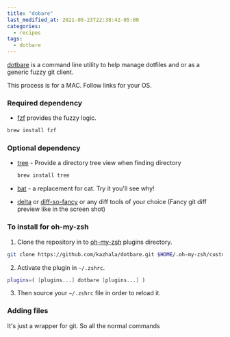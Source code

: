 ```yaml
---
title: "dobare"
last_modified_at: 2021-05-23T22:38:42-05:00
categories:
  - recipes
tags:
  - dotbare
---
```

[dotbare](https://github.com/kazhala/dotbare) is a command line utility to help manage dotfiles and or as a generic fuzzy git client. 

This process is for a MAC. Follow links for your OS.
### Required dependency

- [fzf](https://github.com/junegunn/fzf) provides the fuzzy logic.

```sh
brew install fzf
```

### Optional dependency

- [tree](https://linux.die.net/man/1/tree) - Provide a directory tree view when finding directory

  ```sh
  brew install tree
  ```

- [bat](https://github.com/sharkdp/bat) - a replacement for cat. Try it you'll see why!

- [delta](https://github.com/dandavison/delta) or [diff-so-fancy](https://github.com/so-fancy/diff-so-fancy)
  or any diff tools of your choice (Fancy git diff preview like in the screen shot)

### To install for oh-my-zsh

1. Clone the repository in to [oh-my-zsh](https://github.com/ohmyzsh/ohmyzsh) plugins directory.

  ```sh
  git clone https://github.com/kazhala/dotbare.git $HOME/.oh-my-zsh/custom/plugins/dotbare
  ```

2. Activate the plugin in `~/.zshrc`.

  ```zsh
  plugins=( [plugins...] dotbare [plugins...] )
  ```

3. Then source your `~/.zshrc` file in order to reload it.

### Adding files
It's just a wrapper for git. So all the normal commands